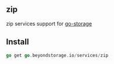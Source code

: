 ## zip

zip services support for [go-storage](https://github.com/beyondstorage/go-storage)

## Install

```go
go get go.beyondstorage.io/services/zip
```

